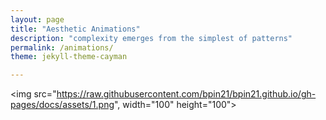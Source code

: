 ```yaml
---
layout: page
title: "Aesthetic Animations"
description: "complexity emerges from the simplest of patterns"
permalink: /animations/
theme: jekyll-theme-cayman

---
```


<img src="https://raw.githubusercontent.com/bpin21/bpin21.github.io/gh-pages/docs/assets/1.png", width="100" height="100">

